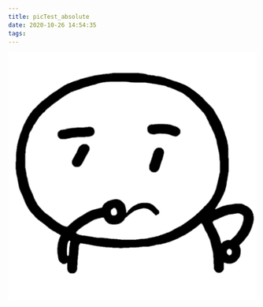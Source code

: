 ```yaml
---
title: picTest_absolute
date: 2020-10-26 14:54:35
tags:
---
```


![Thinking](/source/images/wonder.png)

